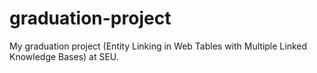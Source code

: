 # graduation-project

My graduation project (Entity Linking in Web Tables with Multiple Linked Knowledge Bases) at SEU.
